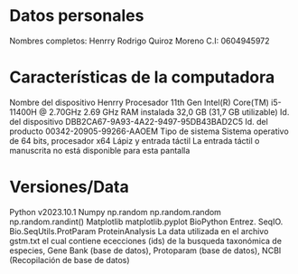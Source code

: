 
# Datos personales
Nombres completos: Henrry Rodrigo Quiroz Moreno
C.I: 0604945972

# Características de la computadora
Nombre del dispositivo	Henrry
Procesador	11th Gen Intel(R) Core(TM) i5-11400H @ 2.70GHz   2.69 GHz
RAM instalada	32,0 GB (31,7 GB utilizable)
Id. del dispositivo	DBB2CA67-9A93-4A22-9497-95DB43BAD2C5
Id. del producto	00342-20905-99266-AAOEM
Tipo de sistema	Sistema operativo de 64 bits, procesador x64
Lápiz y entrada táctil	La entrada táctil o manuscrita no está disponible para esta pantalla

# Versiones/Data
Python v2023.10.1
Numpy 
np.random
np.random.random
np.random.randint()
Matplotlib
matplotlib.pyplot
BioPython
Entrez. 
SeqIO.
Bio.SeqUtils.ProtParam
ProteinAnalysis
La data utilizada en el archivo gstm.txt el cual contiene ececciones (ids) de la busqueda taxonómica de especies, Gene Bank (base de datos), Protoparam (base de datos), NCBI (Recopilación de base de datos)
